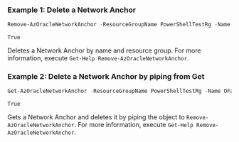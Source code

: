 ### Example 1: Delete a Network Anchor
```powershell
Remove-AzOracleNetworkAnchor -ResourceGroupName PowerShellTestRg -Name OFake_owerShellTestNetworkAnchor -Force -PassThru
```

```output
True
```

Deletes a Network Anchor by name and resource group. For more information, execute `Get-Help Remove-AzOracleNetworkAnchor`.

### Example 2: Delete a Network Anchor by piping from Get
```powershell
Get-AzOracleNetworkAnchor -ResourceGroupName PowerShellTestRg -Name OFake_owerShellTestNetworkAnchor | Remove-AzOracleNetworkAnchor -Force -PassThru
```

```output
True
```

Gets a Network Anchor and deletes it by piping the object to `Remove-AzOracleNetworkAnchor`. For more information, execute `Get-Help Remove-AzOracleNetworkAnchor`.